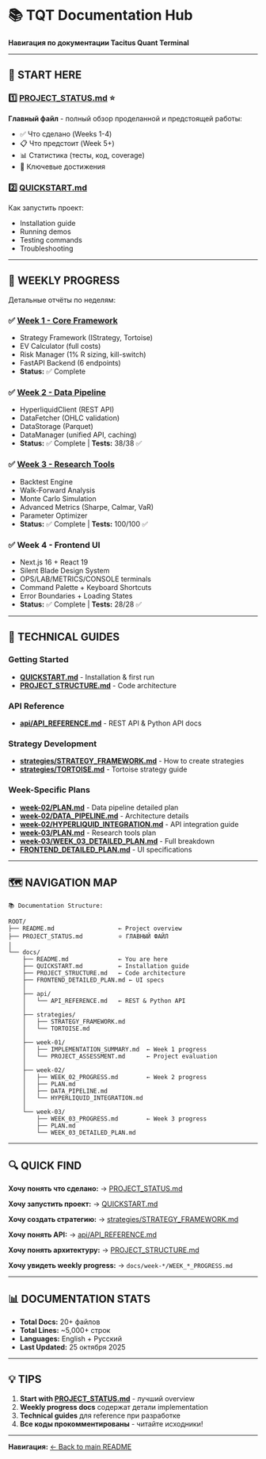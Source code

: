 # 📚 TQT Documentation Hub

**Навигация по документации Tacitus Quant Terminal**

---

## 🎯 START HERE

### 1️⃣ **[PROJECT_STATUS.md](../PROJECT_STATUS.md)** ⭐
**Главный файл** - полный обзор проделанной и предстоящей работы:
- ✅ Что сделано (Weeks 1-4)
- 📋 Что предстоит (Week 5+)
- 📊 Статистика (тесты, код, coverage)
- 🎯 Ключевые достижения

### 2️⃣ **[QUICKSTART.md](QUICKSTART.md)**
Как запустить проект:
- Installation guide
- Running demos
- Testing commands
- Troubleshooting

---

## 📅 WEEKLY PROGRESS

Детальные отчёты по неделям:

### ✅ [Week 1 - Core Framework](week-01/IMPLEMENTATION_SUMMARY.md)
- Strategy Framework (IStrategy, Tortoise)
- EV Calculator (full costs)
- Risk Manager (1% R sizing, kill-switch)
- FastAPI Backend (6 endpoints)
- **Status:** ✅ Complete

### ✅ [Week 2 - Data Pipeline](week-02/WEEK_02_PROGRESS.md)
- HyperliquidClient (REST API)
- DataFetcher (OHLC validation)
- DataStorage (Parquet)
- DataManager (unified API, caching)
- **Status:** ✅ Complete | **Tests:** 38/38 ✅

### ✅ [Week 3 - Research Tools](week-03/WEEK_03_PROGRESS.md)
- Backtest Engine
- Walk-Forward Analysis
- Monte Carlo Simulation
- Advanced Metrics (Sharpe, Calmar, VaR)
- Parameter Optimizer
- **Status:** ✅ Complete | **Tests:** 100/100 ✅

### ✅ Week 4 - Frontend UI
- Next.js 16 + React 19
- Silent Blade Design System
- OPS/LAB/METRICS/CONSOLE terminals
- Command Palette + Keyboard Shortcuts
- Error Boundaries + Loading States
- **Status:** ✅ Complete | **Tests:** 28/28 ✅

---

## 📖 TECHNICAL GUIDES

### Getting Started
- **[QUICKSTART.md](QUICKSTART.md)** - Installation & first run
- **[PROJECT_STRUCTURE.md](PROJECT_STRUCTURE.md)** - Code architecture

### API Reference
- **[api/API_REFERENCE.md](api/API_REFERENCE.md)** - REST API & Python API docs

### Strategy Development
- **[strategies/STRATEGY_FRAMEWORK.md](strategies/STRATEGY_FRAMEWORK.md)** - How to create strategies
- **[strategies/TORTOISE.md](strategies/TORTOISE.md)** - Tortoise strategy guide

### Week-Specific Plans
- **[week-02/PLAN.md](week-02/PLAN.md)** - Data pipeline detailed plan
- **[week-02/DATA_PIPELINE.md](week-02/DATA_PIPELINE.md)** - Architecture details
- **[week-02/HYPERLIQUID_INTEGRATION.md](week-02/HYPERLIQUID_INTEGRATION.md)** - API integration guide
- **[week-03/PLAN.md](week-03/PLAN.md)** - Research tools plan
- **[week-03/WEEK_03_DETAILED_PLAN.md](week-03/WEEK_03_DETAILED_PLAN.md)** - Full breakdown
- **[FRONTEND_DETAILED_PLAN.md](FRONTEND_DETAILED_PLAN.md)** - UI specifications

---

## 🗺️ NAVIGATION MAP

```
📚 Documentation Structure:

ROOT/
├── README.md                  ← Project overview
├── PROJECT_STATUS.md          ⭐ ГЛАВНЫЙ ФАЙЛ
│
└── docs/
    ├── README.md              ← You are here
    ├── QUICKSTART.md          ← Installation guide
    ├── PROJECT_STRUCTURE.md   ← Code architecture
    ├── FRONTEND_DETAILED_PLAN.md ← UI specs
    │
    ├── api/
    │   └── API_REFERENCE.md   ← REST & Python API
    │
    ├── strategies/
    │   ├── STRATEGY_FRAMEWORK.md
    │   └── TORTOISE.md
    │
    ├── week-01/
    │   ├── IMPLEMENTATION_SUMMARY.md  ← Week 1 progress
    │   └── PROJECT_ASSESSMENT.md      ← Project evaluation
    │
    ├── week-02/
    │   ├── WEEK_02_PROGRESS.md        ← Week 2 progress
    │   ├── PLAN.md
    │   ├── DATA_PIPELINE.md
    │   └── HYPERLIQUID_INTEGRATION.md
    │
    └── week-03/
        ├── WEEK_03_PROGRESS.md        ← Week 3 progress
        ├── PLAN.md
        └── WEEK_03_DETAILED_PLAN.md
```

---

## 🔍 QUICK FIND

**Хочу понять что сделано:**
→ [PROJECT_STATUS.md](../PROJECT_STATUS.md)

**Хочу запустить проект:**
→ [QUICKSTART.md](QUICKSTART.md)

**Хочу создать стратегию:**
→ [strategies/STRATEGY_FRAMEWORK.md](strategies/STRATEGY_FRAMEWORK.md)

**Хочу понять API:**
→ [api/API_REFERENCE.md](api/API_REFERENCE.md)

**Хочу понять архитектуру:**
→ [PROJECT_STRUCTURE.md](PROJECT_STRUCTURE.md)

**Хочу увидеть weekly progress:**
→ `docs/week-*/WEEK_*_PROGRESS.md`

---

## 📊 DOCUMENTATION STATS

- **Total Docs:** 20+ файлов
- **Total Lines:** ~5,000+ строк
- **Languages:** English + Русский
- **Last Updated:** 25 октября 2025

---

## 💡 TIPS

1. **Start with [PROJECT_STATUS.md](../PROJECT_STATUS.md)** - лучший overview
2. **Weekly progress docs** содержат детали implementation
3. **Technical guides** для reference при разработке
4. **Все коды прокомментированы** - читайте исходники!

---

**Навигация:** [← Back to main README](../README.md)
